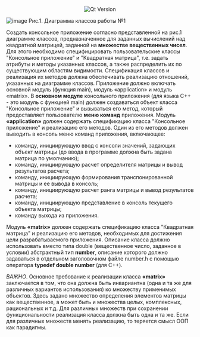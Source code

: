 <p align = "center">
  <img src = "https://img.shields.io/badge/Qt_Creator-5.0.2-41CD52?style=plastic&logo=Qt&labelColor=black" alt = "Qt Version">
</p>

![image](https://github.com/suzzerain/OOP_Labs/assets/101402419/17000705-2bd3-4bbc-b189-c153e1628691)
Рис.1. Диаграмма классов работы №1

  Создать консольное приложение согласно представленной на рис.1 диаграмме классов, предназначенное для заданных вычислений над квадратной матрицей, заданной на **множестве вещественных чисел**. Для этого необходимо специфицировать пользовательские классы "Консольное приложение" и "Квадратная матрица", т.е. задать атрибуты и методы указанных классов, а также распределить их по существующим областям видимости.  Спецификация классов и реализация их методов должна обеспечивать реализацию отношений, указанных на диаграмме классов.
  Приложение должно включать основной модуль (функция main), модуль «application» и модуль «matrix».
   В **основном модуле** консольного приложения (для языка С++ - это модуль с функцией main) должен создаваться объект класса "Консольное приложение" и вызываться его метод, который предоставляет пользователю **меню команд** приложения.
   Модуль **«application»** должен содержать спецификацию класса "Консольное приложение" и реализацию его методов. Один из его методов должен выводить в консоль меню команд приложения, включающее:
- команду, инициирующую ввод с консоли значений, задающих объект матрицы (до ввода в программе должна быть задана матрица по умолчанию);
- команду, инициирующую расчет определителя матрицы и вывод результатов расчета;
- команду, инициирующую формирования транспонированной матрицы и ее вывода в консоль;
- команду, инициирующую расчет ранга матрицы и вывод результатов расчета;
- команду, инициирующую представление в консоль текущего объекта матрицы;
- команду выхода из приложения.

Модуль **«matrix»** должен содержать спецификацию класса "Квадратная матрица" и реализацию его методов, необходимых для достижения цели разрабатываемого приложения. Описание класса должно использовать вместо типа double (вещественное число, заданное в условии) абстрактный тип **number**, описание которого должно задаваться в отдельном заголовочном файле number.h с помощью оператора **typedef double number** (для С++).
  
_ВАЖНО_. Основное требование к реализации класса **«matrix»** заключается в том, что она должна быть инвариантна (одна и та же для различных вариантов использования) ко множеству применимых объектов. Здесь задано множество определения элементов матрицы как вещественное, а может быть и множества целых, комплексных, рациональных и т.д. Для различных множеств при сохранении функциональности реализация класса должна быть одна и та же. Если для различных множеств менять реализацию, то теряется смысл ООП как парадигмы.
